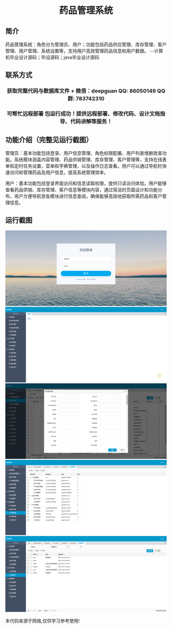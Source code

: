 <p><h1 align="center">药品管理系统</h1></p>

## 简介
药品管理系统：角色分为管理员、用户；功能包括药品供应管理、库存管理、客户管理、用户管理、系统设置等，支持用户高效管理药品信息和用户数据。    --计算机毕业设计源码；毕设源码；java毕业设计源码


## 联系方式
<p><h3 align="center">获取完整代码与数据库文件 + 微信：deepguan QQ: 86050149 QQ群: 783742310</h3></p>
<p><h3 align="center">可帮忙远程部署 包运行成功！提供远程部署、修改代码、设计文档指导、代码讲解等服务！</h3></p>

## 功能介绍（完整见运行截图）
管理员：基本功能包括登录、用户信息管理、角色权限配置、用户列表增删改查功能。系统模块涵盖内容管理、药品供销管理、库存管理、客户管理等，支持在线表单和定时任务设置，菜单和字典管理，以及操作日志查看。用户可以通过导航栏快速访问和管理药品及用户信息，提高系统管理效率。

用户：基本功能包括登录界面访问和信息读取权限，提供只读访问体验。用户能够查看药品供销、库存管理、客户信息等模块内容，通过简洁的页面设计和功能分布，用户方便导航至各模块进行信息查阅，确保能够高效地获取所需药品和客户管理信息。


## 运行截图
![](imgs/588112-20220320174225073-1760151015.png)
![](imgs/588112-20220320174233928-724262085.png)
![](imgs/588112-20220320174240406-843504248.png)
![](imgs/588112-20220320174247980-2074083249.png)
![](imgs/588112-20220320174253370-1904403638.png)

<p>本代码来源于网络,仅供学习参考使用!</p>
